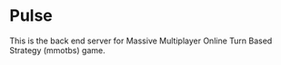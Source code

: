 # Pulse

This is the back end server for Massive Multiplayer Online Turn Based Strategy (mmotbs) game.